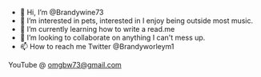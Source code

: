- 👋 Hi, I’m @Brandywine73
- 👀 I’m interested in pets, interested in I enjoy being outside most music.
- 🌱 I’m currently learning how to write a read.me
- 💞️ I’m looking to collaborate on anything I can't mess up.
- 📫 How to reach me Twitter @Brandyworleym1 

YouTube @ omgbw73@gmail.com

<!---
Brandywine73/Brandywine73 is a ✨ special ✨ repository because its `README.md` (this file) appears on your GitHub profile.
You can click the Preview link to take a look at your changes.
--->
